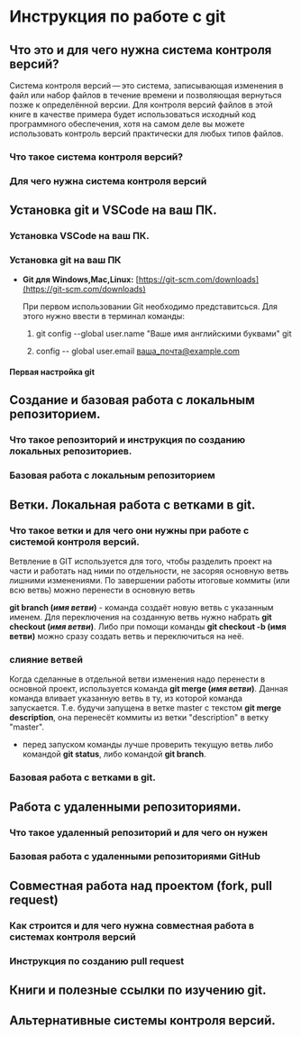 # Инструкция по работе с git

## Что это и для чего нужна система контроля версий?

Система контроля версий — это система, записывающая изменения в файл или набор файлов в течение времени и позволяющая вернуться позже к определённой версии. Для контроля версий файлов в этой книге в качестве примера будет использоваться исходный код программного обеспечения, хотя на самом деле вы можете использовать контроль версий практически для любых типов файлов.

### Что такое система контроля версий?

### Для чего нужна система контроля версий

## Установка git и VSCode на ваш ПК.

### Установка VSCode на ваш ПК.

### Установка git на ваш ПК
* **Git для Windows,Mac,Linux:**  [https://git-scm.com/downloads](https://git-scm.com/downloads)

    При первом использовании Git необходимо представитсься. Для этого нужно ввести в терминал команды:

    1. git config --global user.name "Ваше имя английскими буквами" git

    2. config -- global user.email ваша_почта@example.com

#### Первая настройка git

## Создание и базовая работа с локальным репозиторием.

### Что такое репозиторий и инструкция по созданию локальных репозиториев.

### Базовая работа с локальным репозиторием

## Ветки. Локальная работа с ветками в git.

### Что такое ветки и для чего они нужны при работе с системой контроля версий.

Ветвление в GIT используется для того, чтобы разделить проект на части и работать над ними по отдельности, не засоряя основную ветвь лишними изменениями. По завершении работы итоговые коммиты (или всю ветвь) можно перенести в основную ветвь

**git branch (_имя ветви_)** - команда создаёт новую ветвь с указанным именем. Для переключения на созданную ветвь нужно набрать **git checkout (_имя ветви_)**.
Либо при помощи команды **git checkout -b (имя ветви)** можно сразу создать ветвь и переключиться на неё.

### слияние ветвей
Когда сделанные в отдельной ветви изменения надо перенести в основной проект, используется команда **git merge (_имя ветви_)**.
Данная команда вливает указанную ветвь в ту, из которой команда запускается. Т.е. будучи запущена в ветке master с текстом **git merge description**, она перенесёт коммиты из ветки "description" в ветку "master".
* перед запуском команды лучше проверить текущую ветвь либо командой **git status**, либо командой **git branch**.

### Базовая работа с ветками в git.

## Работа с удаленными репозиториями.

### Что такое удаленный репозиторий и для чего он нужен

### Базовая работа с удаленными репозиториями GitHub

## Совместная работа над проектом (fork, pull request)

### Как строится и для чего нужна совместная работа в системах контроля версий

### Инструкция по созданию pull request

## Книги и полезные ссылки по изучению git.

## Альтернативные системы контроля версий.
